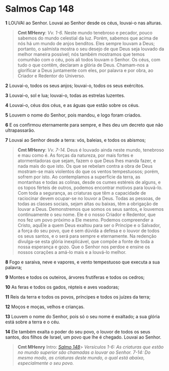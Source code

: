 # Salmos Cap 148

**1** 	LOUVAI ao Senhor. Louvai ao Senhor desde os céus, louvai-o nas alturas.

> **Cmt MHenry**: *Vv. 1-6.* Neste mundo tenebroso e pecador, pouco sabemos do mundo celestial da luz. Porém, sabemos que acima de nós há um mundo de anjos benditos. Eles sempre louvam a Deus; portanto, o salmista mostra o seu desejo de que Deus seja louvado da melhor maneira possível; nós também mostramos que temos comunhão com o céu, pois ali todos louvam o Senhor. Os céus, com tudo o que contêm, declaram a glória de Deus. Chamam-nos a glorificar a Deus juntamente com eles, por palavra e por obra, ao Criador e Redentor do Universo.

**2** 	Louvai-o, todos os seus anjos; louvai-o, todos os seus exércitos.

**3** 	Louvai-o, sol e lua; louvai-o, todas as estrelas luzentes.

**4** 	Louvai-o, céus dos céus, e as águas que estão sobre os céus.

**5** 	Louvem o nome do Senhor, pois mandou, e logo foram criados.

**6** 	E os confirmou eternamente para sempre, e lhes deu um decreto que não ultrapassarão.

**7** 	Louvai ao Senhor desde a terra: vós, baleias, e todos os abismos;

> **Cmt MHenry**: *Vv. 7-14.* Deus é louvado ainda neste mundo, tenebroso e mau como é. As forças da natureza, por mais fortes e atormentadoras que sejam, fazem o que Deus lhes manda fazer, e nada mais do que isto. Os que se rebelam contra a obra de Deus mostram-se mais violentos do que os ventos tempestuosos; porém, sofrem por isto. Ao contemplamos a superfície da terra, as montanhas e todas as colinas, desde os cumes estéreis de alguns, e os topos férteis de outros, podemos encontrar motivos para louvá-lo. Com toda a segurança, as criaturas que têm a capacidade de raciocinar devem ocupar-se no louvor a Deus. Todas as pessoas, de todas as classes sociais, sejam altas ou baixas, têm a obrigação de louvar a Deus. Demonstremos que somos os seus santos, e louvemos continuamente o seu nome. Ele é o nosso Criador e Redentor, que nos fez um povo próximo a Ele mesmo. Podemos compreender a Cristo, aquEle a quem Deus exaltou para ser o Príncipe e o Salvador, a força do seu povo, que é sem dúvida a defesa e o louvor de todos os seus santos, e o será para sempre e eternamente. Na redenção divulga-se esta glória inexplicável, que compõe a fonte de toda a nossa esperança e gozo. Que o Senhor nos perdoe e ensine os nossos corações a amá-lo mais e a louvá-lo melhor.

**8** 	Fogo e saraiva, neve e vapores, e vento tempestuoso que executa a sua palavra;

**9** 	Montes e todos os outeiros, árvores frutíferas e todos os cedros;

**10** 	As feras e todos os gados, répteis e aves voadoras;

**11** 	Reis da terra e todos os povos, príncipes e todos os juízes da terra;

**12** 	Moços e moças, velhos e crianças.

**13** 	Louvem o nome do Senhor, pois só o seu nome é exaltado; a sua glória está sobre a terra e o céu.

**14** 	Ele também exalta o poder do seu povo, o louvor de todos os seus santos, dos filhos de Israel, um povo que lhe é chegado. Louvai ao Senhor.


> **Cmt MHenry** Intro: *[Salmo 148](../19A-Sl/148.md#0)*> *Versículos 1-6: As criaturas que estão no mundo superior são chamadas a louvar ao Senhor. 7-14: Do mesmo modo, as criaturas deste mundo, o qual está abaixo, especialmente o seu povo.*